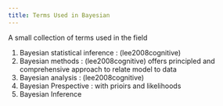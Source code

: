 ```yaml
---
title: Terms Used in Bayesian
---
```


A small collection of terms used in the field

1. Bayesian statistical inference : (lee2008cognitive)
2. Bayesian methods : (lee2008cognitive)
    offers principled and comprehensive approach to relate model to data
3. Bayesian analysis : (lee2008cognitive)
4. Bayesian Prespective : with prioirs and likelihoods
4. Bayesian Inference
